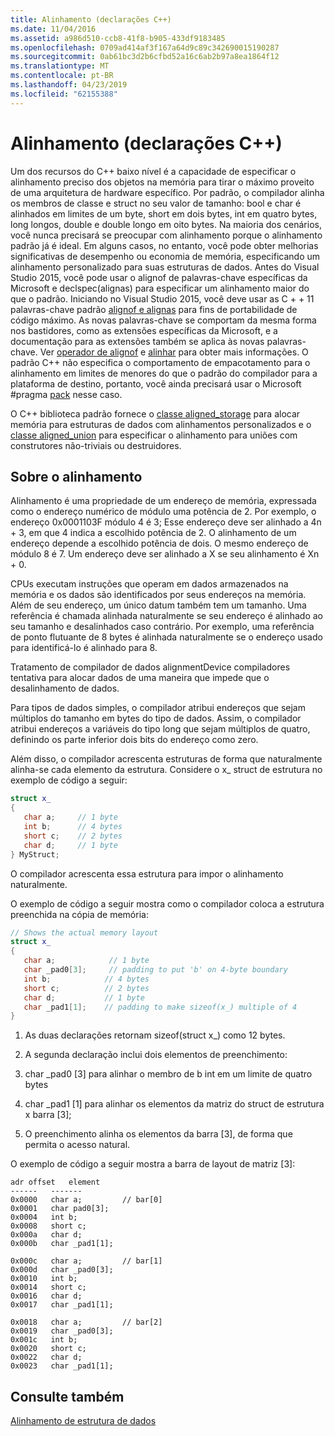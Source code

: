 ```yaml
---
title: Alinhamento (declarações C++)
ms.date: 11/04/2016
ms.assetid: a986d510-ccb8-41f8-b905-433df9183485
ms.openlocfilehash: 0709ad414af3f167a64d9c89c342690015190287
ms.sourcegitcommit: 0ab61bc3d2b6cfbd52a16c6ab2b97a8ea1864f12
ms.translationtype: MT
ms.contentlocale: pt-BR
ms.lasthandoff: 04/23/2019
ms.locfileid: "62155388"
---
```

# <a name="alignment-c-declarations"></a>Alinhamento (declarações C++)

Um dos recursos do C++ baixo nível é a capacidade de especificar o alinhamento preciso dos objetos na memória para tirar o máximo proveito de uma arquitetura de hardware específico. Por padrão, o compilador alinha os membros de classe e struct no seu valor de tamanho: bool e char é alinhados em limites de um byte, short em dois bytes, int em quatro bytes, long longos, double e double longo em oito bytes. Na maioria dos cenários, você nunca precisará se preocupar com alinhamento porque o alinhamento padrão já é ideal. Em alguns casos, no entanto, você pode obter melhorias significativas de desempenho ou economia de memória, especificando um alinhamento personalizado para suas estruturas de dados. Antes do Visual Studio 2015, você pode usar o alignof de palavras-chave específicas da Microsoft e declspec(alignas) para especificar um alinhamento maior do que o padrão. Iniciando no Visual Studio 2015, você deve usar as C + + 11 palavras-chave padrão [alignof e alignas](../cpp/alignof-and-alignas-cpp.md) para fins de portabilidade de código máximo. As novas palavras-chave se comportam da mesma forma nos bastidores, como as extensões específicas da Microsoft, e a documentação para as extensões também se aplica às novas palavras-chave. Ver [operador de alignof](../cpp/alignof-operator.md) e [alinhar](../cpp/align-cpp.md) para obter mais informações. O padrão C++ não especifica o comportamento de empacotamento para o alinhamento em limites de menores do que o padrão do compilador para a plataforma de destino, portanto, você ainda precisará usar o Microsoft #pragma [pack](../preprocessor/pack.md) nesse caso.

O C++ biblioteca padrão fornece o [classe aligned_storage](../standard-library/aligned-storage-class.md) para alocar memória para estruturas de dados com alinhamentos personalizados e o [classe aligned_union](../standard-library/aligned-union-class.md) para especificar o alinhamento para uniões com construtores não-triviais ou destruidores.

## <a name="about-alignment"></a>Sobre o alinhamento

Alinhamento é uma propriedade de um endereço de memória, expressada como o endereço numérico de módulo uma potência de 2. Por exemplo, o endereço 0x0001103F módulo 4 é 3; Esse endereço deve ser alinhado a 4n + 3, em que 4 indica a escolhido potência de 2. O alinhamento de um endereço depende a escolhido potência de dois. O mesmo endereço de módulo 8 é 7. Um endereço deve ser alinhado a X se seu alinhamento é Xn + 0.

CPUs executam instruções que operam em dados armazenados na memória e os dados são identificados por seus endereços na memória. Além de seu endereço, um único datum também tem um tamanho. Uma referência é chamada alinhada naturalmente se seu endereço é alinhado ao seu tamanho e desalinhados caso contrário. Por exemplo, uma referência de ponto flutuante de 8 bytes é alinhada naturalmente se o endereço usado para identificá-lo é alinhado para 8.

Tratamento de compilador de dados alignmentDevice compiladores tentativa para alocar dados de uma maneira que impede que o desalinhamento de dados.

Para tipos de dados simples, o compilador atribui endereços que sejam múltiplos do tamanho em bytes do tipo de dados. Assim, o compilador atribui endereços a variáveis do tipo long que sejam múltiplos de quatro, definindo os parte inferior dois bits do endereço como zero.

Além disso, o compilador acrescenta estruturas de forma que naturalmente alinha-se cada elemento da estrutura. Considere o x_ struct de estrutura no exemplo de código a seguir:

```cpp
struct x_
{
   char a;     // 1 byte
   int b;      // 4 bytes
   short c;    // 2 bytes
   char d;     // 1 byte
} MyStruct;
```

O compilador acrescenta essa estrutura para impor o alinhamento naturalmente.

O exemplo de código a seguir mostra como o compilador coloca a estrutura preenchida na cópia de memória:

```cpp
// Shows the actual memory layout
struct x_
{
   char a;            // 1 byte
   char _pad0[3];     // padding to put 'b' on 4-byte boundary
   int b;            // 4 bytes
   short c;          // 2 bytes
   char d;           // 1 byte
   char _pad1[1];    // padding to make sizeof(x_) multiple of 4
}
```

1. As duas declarações retornam sizeof(struct x_) como 12 bytes.

1. A segunda declaração inclui dois elementos de preenchimento:

1. char _pad0 [3] para alinhar o membro de b int em um limite de quatro bytes

1. char _pad1 [1] para alinhar os elementos da matriz do struct de estrutura x barra [3];

1. O preenchimento alinha os elementos da barra [3], de forma que permita o acesso natural.

O exemplo de código a seguir mostra a barra de layout de matriz [3]:

```
adr offset   element
------   -------
0x0000   char a;         // bar[0]
0x0001   char pad0[3];
0x0004   int b;
0x0008   short c;
0x000a   char d;
0x000b   char _pad1[1];

0x000c   char a;         // bar[1]
0x000d   char _pad0[3];
0x0010   int b;
0x0014   short c;
0x0016   char d;
0x0017   char _pad1[1];

0x0018   char a;         // bar[2]
0x0019   char _pad0[3];
0x001c   int b;
0x0020   short c;
0x0022   char d;
0x0023   char _pad1[1];
```

## <a name="see-also"></a>Consulte também

[Alinhamento de estrutura de dados](http://en.wikipedia.org/wiki/Data_structure_alignment)
